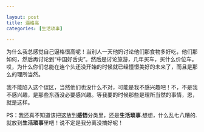 ```yaml
---

layout: post
title: 逼格高
categories: [生活琐事]

---
```


为什么我总感觉自己逼格很高呢！当别人一天他妈讨论他们那食物多好吃，他们那如何，然后再讨论到“中国好舌尖”。然后是讨论旅游，几年买车，买什么价位车。哎，为什么你们总能在连个头还没开始的时候就已经憧憬美好的未来了，而且是那么的理所当然。

我不能陷入这个误区，当然他们也没什么不对，可能是我不感兴趣吧！不，不是我不感兴趣，是那些东西没必要感兴趣。等我要的时候那些是理所当然的事情，恩，就是这样。

PS：我还真不知道该把这放到**感悟**分类里，还是**生活琐事**.想想，什么乱七八糟的.就放到**生活琐事**里吧！说不定是我分离没搞好呢！